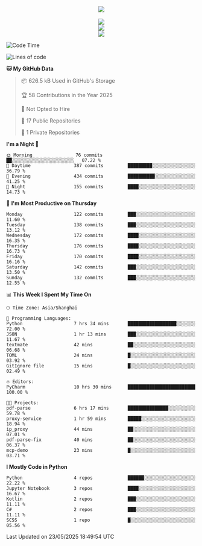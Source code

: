 <div align="center">
  <img src="https://readme-typing-svg.demolab.com?font=Zhi+Mang+Xing&size=40&pause=1000&color=000000&center=true&vCenter=true&lines=Baymax%E5%B0%8F%E6%8C%AF;Hello%20World"/><br/>
  <br/>
  <img src="https://skillicons.dev/icons?i=java,kotlin,python,c,cpp,html,css,javascript" /><br/>
  <img src="https://skillicons.dev/icons?i=spring,vue,pytorch,maven,gradle,mysql,sqlite,linux" /><br/>
  <img src="https://skillicons.dev/icons?i=idea,pycharm,webstorm,androidstudio,vscode,git,vim,md" /><br/>
</div>

<!--START_SECTION:waka-->
![Code Time](http://img.shields.io/badge/Code%20Time-934%20hrs%2011%20mins-blue)

![Lines of code](https://img.shields.io/badge/From%20Hello%20World%20I%27ve%20Written-6.1%20million%20lines%20of%20code-blue)

**🐱 My GitHub Data** 

> 📦 626.5 kB Used in GitHub's Storage 
 > 
> 🏆 58 Contributions in the Year 2025
 > 
> 🚫 Not Opted to Hire
 > 
> 📜 17 Public Repositories 
 > 
> 🔑 1 Private Repositories 
 > 
**I'm a Night 🦉** 

```text
🌞 Morning                76 commits          ██░░░░░░░░░░░░░░░░░░░░░░░   07.22 % 
🌆 Daytime                387 commits         █████████░░░░░░░░░░░░░░░░   36.79 % 
🌃 Evening                434 commits         ██████████░░░░░░░░░░░░░░░   41.25 % 
🌙 Night                  155 commits         ████░░░░░░░░░░░░░░░░░░░░░   14.73 % 
```
📅 **I'm Most Productive on Thursday** 

```text
Monday                   122 commits         ███░░░░░░░░░░░░░░░░░░░░░░   11.60 % 
Tuesday                  138 commits         ███░░░░░░░░░░░░░░░░░░░░░░   13.12 % 
Wednesday                172 commits         ████░░░░░░░░░░░░░░░░░░░░░   16.35 % 
Thursday                 176 commits         ████░░░░░░░░░░░░░░░░░░░░░   16.73 % 
Friday                   170 commits         ████░░░░░░░░░░░░░░░░░░░░░   16.16 % 
Saturday                 142 commits         ███░░░░░░░░░░░░░░░░░░░░░░   13.50 % 
Sunday                   132 commits         ███░░░░░░░░░░░░░░░░░░░░░░   12.55 % 
```


📊 **This Week I Spent My Time On** 

```text
🕑︎ Time Zone: Asia/Shanghai

💬 Programming Languages: 
Python                   7 hrs 34 mins       ██████████████████░░░░░░░   72.00 % 
JSON                     1 hr 13 mins        ███░░░░░░░░░░░░░░░░░░░░░░   11.67 % 
textmate                 42 mins             ██░░░░░░░░░░░░░░░░░░░░░░░   06.68 % 
TOML                     24 mins             █░░░░░░░░░░░░░░░░░░░░░░░░   03.92 % 
GitIgnore file           15 mins             █░░░░░░░░░░░░░░░░░░░░░░░░   02.49 % 

🔥 Editors: 
PyCharm                  10 hrs 30 mins      █████████████████████████   100.00 % 

🐱‍💻 Projects: 
pdf-parse                6 hrs 17 mins       ███████████████░░░░░░░░░░   59.78 % 
proxy-service            1 hr 59 mins        █████░░░░░░░░░░░░░░░░░░░░   18.94 % 
ip_proxy                 44 mins             ██░░░░░░░░░░░░░░░░░░░░░░░   07.01 % 
pdf-parse-fix            40 mins             ██░░░░░░░░░░░░░░░░░░░░░░░   06.37 % 
mcp-demo                 23 mins             █░░░░░░░░░░░░░░░░░░░░░░░░   03.71 % 
```

**I Mostly Code in Python** 

```text
Python                   4 repos             ██████░░░░░░░░░░░░░░░░░░░   22.22 % 
Jupyter Notebook         3 repos             ████░░░░░░░░░░░░░░░░░░░░░   16.67 % 
Kotlin                   2 repos             ███░░░░░░░░░░░░░░░░░░░░░░   11.11 % 
C#                       2 repos             ███░░░░░░░░░░░░░░░░░░░░░░   11.11 % 
SCSS                     1 repo              █░░░░░░░░░░░░░░░░░░░░░░░░   05.56 % 
```




 Last Updated on 23/05/2025 18:49:54 UTC
<!--END_SECTION:waka-->






